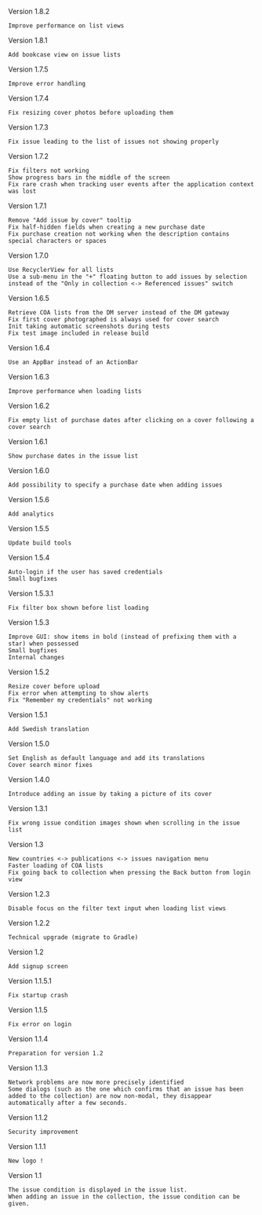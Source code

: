 Version 1.8.2

    Improve performance on list views

Version 1.8.1

    Add bookcase view on issue lists

Version 1.7.5

    Improve error handling

Version 1.7.4

    Fix resizing cover photos before uploading them

Version 1.7.3

    Fix issue leading to the list of issues not showing properly

Version 1.7.2

    Fix filters not working
    Show progress bars in the middle of the screen
    Fix rare crash when tracking user events after the application context was lost

Version 1.7.1

    Remove "Add issue by cover" tooltip
    Fix half-hidden fields when creating a new purchase date
    Fix purchase creation not working when the description contains special characters or spaces

Version 1.7.0

    Use RecyclerView for all lists
    Use a sub-menu in the "+" floating button to add issues by selection instead of the "Only in collection <-> Referenced issues" switch

Version 1.6.5

    Retrieve COA lists from the DM server instead of the DM gateway
    Fix first cover photographed is always used for cover search
    Init taking automatic screenshots during tests
    Fix test image included in release build

Version 1.6.4

    Use an AppBar instead of an ActionBar

Version 1.6.3

    Improve performance when loading lists

Version 1.6.2

    Fix empty list of purchase dates after clicking on a cover following a cover search

Version 1.6.1

    Show purchase dates in the issue list

Version 1.6.0

    Add possibility to specify a purchase date when adding issues

Version 1.5.6

    Add analytics

Version 1.5.5

    Update build tools

Version 1.5.4

    Auto-login if the user has saved credentials
    Small bugfixes

Version 1.5.3.1

    Fix filter box shown before list loading

Version 1.5.3

    Improve GUI: show items in bold (instead of prefixing them with a star) when possessed
    Small bugfixes
    Internal changes

Version 1.5.2

    Resize cover before upload
    Fix error when attempting to show alerts
    Fix "Remember my credentials" not working
    
Version 1.5.1

    Add Swedish translation
    
Version 1.5.0

    Set English as default language and add its translations
    Cover search minor fixes

Version 1.4.0

    Introduce adding an issue by taking a picture of its cover

Version 1.3.1

    Fix wrong issue condition images shown when scrolling in the issue list
    
Version 1.3
    
    New countries <-> publications <-> issues navigation menu
    Faster loading of COA lists
    Fix going back to collection when pressing the Back button from login view
    
Version 1.2.3
    
    Disable focus on the filter text input when loading list views
    
Version 1.2.2
    
    Technical upgrade (migrate to Gradle)

Version 1.2

    Add signup screen

Version 1.1.5.1

    Fix startup crash

Version 1.1.5

    Fix error on login

Version 1.1.4 

    Preparation for version 1.2

Version 1.1.3 

    Network problems are now more precisely identified
    Some dialogs (such as the one which confirms that an issue has been added to the collection) are now non-modal, they disappear automatically after a few seconds.

Version 1.1.2 

    Security improvement

Version 1.1.1 

    New logo !

Version 1.1 

    The issue condition is displayed in the issue list.
    When adding an issue in the collection, the issue condition can be given.
